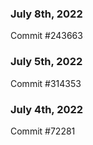 ### July 8th, 2022

Commit #243663

### July 5th, 2022

Commit #314353


### July 4th, 2022

Commit #72281
